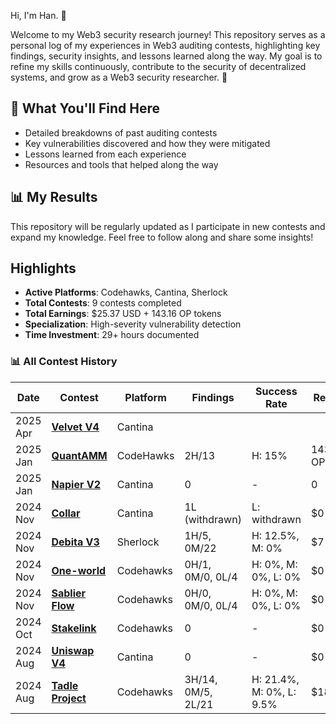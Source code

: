 Hi, I'm Han. 👋

Welcome to my Web3 security research journey! This repository serves as a personal log of my experiences in Web3 auditing contests, highlighting key findings, security insights, and lessons learned along the way. My goal is to refine my skills continuously, contribute to the security of decentralized systems, and grow as a Web3 security researcher. 🚀

## 📌 What You'll Find Here

- Detailed breakdowns of past auditing contests
- Key vulnerabilities discovered and how they were mitigated
- Lessons learned from each experience
- Resources and tools that helped along the way

## 📊 My Results

This repository will be regularly updated as I participate in new contests and expand my knowledge. Feel free to follow along and share some insights!

## Highlights
* **Active Platforms**: Codehawks, Cantina, Sherlock
* **Total Contests**: 9 contests completed
* **Total Earnings**: $25.37 USD + 143.16 OP tokens
* **Specialization**: High-severity vulnerability detection
* **Time Investment**: 29+ hours documented

### 📊 All Contest History

| **Date** | **Contest** | **Platform** | **Findings** | **Success Rate** | **Result** | **Rank** |
|----------|-------------|--------------|--------------|------------------|------------|----------|
|2025 Apr| [**Velvet V4**](https://cantina.xyz/competitions/8cf9c7a0-a7a6-446a-8577-1e2c254eb5a8) | Cantina | | | | |
| 2025 Jan | [**QuantAMM**](https://codehawks.cyfrin.io/c/2024-12-quantamm) | CodeHawks | 2H/13 | H: 15% | 143.16 OP | TBD |
| 2025 Jan | [**Napier V2**](https://cantina.xyz/competitions/58cd719b-9004-4eca-a113-41d1691c0711) | Cantina | 0 | - | 0 | - |
| 2024 Nov | [**Collar**](https://cantina.xyz/competitions/050711ca-a6d1-4fdd-9f94-3816233c1bd5) | Cantina | 1L (withdrawn) | L: withdrawn | $0 | TBD |
| 2024 Nov | [**Debita V3**](https://audits.sherlock.xyz/contests/627) | Sherlock | 1H/5, 0M/22 | H: 12.5%, M: 0% | $7 | TBD |
| 2024 Nov | [**One-world**](https://codehawks.cyfrin.io/c/2024-10-one-world) | Codehawks | 0H/1, 0M/0, 0L/4 | H: 0%, M: 0%, L: 0% | $0 | - |
| 2024 Nov | [**Sablier Flow**](https://codehawks.cyfrin.io/c/2024-10-sablier) | Codehawks | 0H/0, 0M/0, 0L/4 | H: 0%, M: 0%, L: 0% | $0 | - |
| 2024 Oct | [**Stakelink**](https://codehawks.cyfrin.io/c/2024-09-stakelink) | Codehawks | 0 | - | $0 | - |
| 2024 Aug | [**Uniswap V4**](https://cantina.xyz/competitions/e2cf6906-ec8b-4c78-a585-74ac90615659) | Cantina | 0 | - | $0 | - |
| 2024 Aug | [**Tadle Project**](https://codehawks.cyfrin.io/c/2024-08-tadle) | Codehawks | 3H/14, 0M/5, 2L/21 | H: 21.4%, M: 0%, L: 9.5% | $18.37 | TBD |